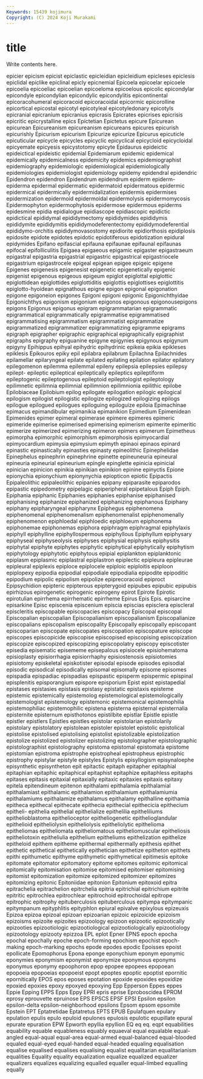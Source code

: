 ```yaml
---
Keywords: 15439 kojimura
Copyright: (C) 2024 Koji Murakami
---
```


# title

Write contents here.



 epicier epicism epicist epiclastic epicleidian epicleidium
epicleses epiclesis epiclidal epiclike epiclinal epicly epicnemial Epicoela epicoelar epicoele
epicoelia epicoeliac epicoelian epicoeloma epicoelous epicolic epicondylar epicondyle epicondylian epicondylic
epicondylitis epicontinental epicoracohumeral epicoracoid epicoracoidal epicormic epicorolline epicortical epicostal epicotyl
epicotyleal epicotyledonary epicotyls epicranial epicranium epicranius epicrasis Epicrates epicrises epicrisis
epicritic epicrystalline epics Epictetian Epictetus epicure Epicurean epicurean Epicureanism epicureanism
epicureans epicures epicurish epicurishly Epicurism epicurism Epicurize epicurize Epicurus epicuticle
epicuticular epicycle epicycles epicyclic epicyclical epicycloid epicycloidal epicyemate epicyesis epicystotomy
epicyte Epidaurus epideictic epideictical epideistic epidemial Epidemiarum epidemic epidemical epidemically
epidemicalness epidemicity epidemics epidemiographist epidemiography epidemiologic epidemiological epidemiologically epidemiologies epidemiologist
epidemiology epidemy epidendral epidendric Epidendron epidendron Epidendrum epidendrum epiderm epiderm-
epiderma epidermal epidermatic epidermatoid epidermatous epidermic epidermical epidermically epidermidalization epidermis
epidermises epidermization epidermoid epidermoidal epidermolysis epidermomycosis Epidermophyton epidermophytosis epidermose epidermous
epiderms epidesmine epidia epidialogue epidiascope epidiascopic epidictic epidictical epididymal epididymectomy
epididymides epididymis epididymite epididymitis epididymodeferentectomy epididymodeferential epididymo-orchitis epididymovasostomy epidiorite epidiorthosis
epidiplosis epidosite epidote epidotes epidotic epidotiferous epidotization epidural epidymides Epifano
epifascial epifauna epifaunae epifaunal epifaunas epifocal epifolliculitis Epigaea epigaeous epigamic
epigaster epigastraeum epigastral epigastria epigastrial epigastric epigastrical epigastriocele epigastrium epigastrocele
epigeal epigean epigee epigeic epigene Epigenes epigenesis epigenesist epigenetic epigenetically
epigenic epigenist epigenous epigeous epigeum epiglot epiglottal epiglottic epiglottidean epiglottides
epiglottiditis epiglottis epiglottises epiglottitis epiglotto-hyoidean epignathous epigne epigon epigonal epigonation
epigone epigoneion epigones Epigoni epigoni epigonic Epigonichthyidae Epigonichthys epigonism epigonium
epigonos epigonous epigonousepigons epigons Epigonus epigonus epigram epigrammatarian epigrammatic epigrammatical
epigrammatically epigrammatise epigrammatised epigrammatising epigrammatism epigrammatist epigrammatize epigrammatized epigrammatizer epigrammatizing
epigramme epigrams epigraph epigrapher epigraphic epigraphical epigraphically epigraphist epigraphs epigraphy
epiguanine epigyne epigynies epigynous epigynum epigyny Epihippus epihyal epihydric epihydrinic
epikeia epikia epikleses epiklesis Epikouros epiky epil epilabra epilabrum Epilachna
Epilachnides epilamellar epilaryngeal epilate epilated epilating epilation epilator epilatory epilegomenon
epilemma epilemmal epileny epilepsia epilepsies epilepsy epilept- epileptic epileptical epileptically
epileptics epileptiform epileptogenic epileptogenous epileptoid epileptologist epileptology epilimnetic epilimnia epilimnial
epilimnion epilimnionia epilithic epilobe Epilobiaceae Epilobium epilog epilogate epilogation epilogic
epilogical epilogism epilogist epilogistic epilogize epilogized epilogizing epilogs epilogue epilogued
epilogues epiloguing epiloguize epiloia Epimachinae epimacus epimandibular epimanikia epimanikion Epimedium
Epimenidean Epimenides epimer epimeral epimerase epimere epimeres epimeric epimeride epimerise
epimerised epimerising epimerism epimerite epimeritic epimerize epimerized epimerizing epimeron epimers
epimerum Epimetheus epimorpha epimorphic epimorphism epimorphosis epimyocardial epimyocardium epimysia epimysium
epimyth epinaoi epinaos epinard epinastic epinastically epinasties epinasty epineolithic Epinephelidae
Epinephelus epinephrin epinephrine epinette epineuneuria epineural epineuria epineurial epineurium epingle
epinglette epinicia epinicial epinician epinicion epinikia epinikian epinikion epinine epinyctis
Epione epionychia epionychium epionynychia epiopticon epiotic Epipactis Epipaleolithic epipaleolithic epipanies
epipany epiparasite epiparodos epipastic epipedometry epipelagic epiperipheral epipetalous Epiph Epiph.
Epiphania epiphanic Epiphanies epiphanies epiphanise epiphanised epiphanising epiphanize epiphanized epiphanizing
epiphanous Epiphany epiphany epipharyngeal epipharynx Epiphegus epiphenomena epiphenomenal epiphenomenalism epiphenomenalist
epiphenomenally epiphenomenon epiphloedal epiphloedic epiphloeum epiphonema epiphonemae epiphonemas epiphora epiphragm
epiphragmal epiphylaxis epiphyll epiphylline epiphyllospermous epiphyllous Epiphyllum epiphysary epiphyseal epiphyseolysis
epiphyses epiphysial epiphysis epiphysitis epiphytal epiphyte epiphytes epiphytic epiphytical epiphytically
epiphytism epiphytology epiphytotic epiphytous epipial epiplankton epiplanktonic epiplasm epiplasmic epiplastral
epiplastron epiplectic epipleura epipleurae epipleural epiplexis epiploce epiplocele epiploic epiploitis
epiploon epiplopexy epipodia epipodial epipodiale epipodialia epipodite epipoditic epipodium epipolic
epipolism epipolize epiprecoracoid epiproct Epipsychidion epipteric epipterous epipterygoid epipubes epipubic
epipubis epirhizous epirogenetic epirogenic epirogeny epirot Epirote Epirotic epirotulian epirrhema
epirrhematic epirrheme Epirus Epis Epis. episarcine episarkine Episc episcenia episcenium
episcia episcias episclera episcleral episcleritis episcopable episcopacies episcopacy Episcopal episcopal
Episcopalian episcopalian Episcopalianism episcopalianism Episcopalianize episcopalians episcopalism episcopality Episcopally episcopally
episcopant episcoparian episcopate episcopates episcopation episcopature episcope episcopes episcopicide episcopise
episcopised episcopising episcopization episcopize episcopized episcopizing episcopolatry episcopy episcotister episedia
episematic episememe episepalous episiocele episiohematoma episioplasty episiorrhagia episiorrhaphy episiostenosis episiotomies
episiotomy episkeletal episkotister episodal episode episodes episodial episodic episodical episodically
episomal episomally episome episomes epispadia epispadiac epispadias epispastic episperm epispermic
epispinal episplenitis episporangium epispore episporium Epist epist epistapedial epistases epistasies
epistasis epistasy epistatic epistaxis episteme epistemic epistemically epistemolog epistemological epistemologically
epistemologist epistemology epistemonic epistemonical epistemophilia epistemophiliac epistemophilic epistena episterna episternal
episternalia episternite episternum episthotonos epistilbite epistlar Epistle epistle epistler epistlers
Epistles epistles epistolar epistolarian epistolarily epistolary epistolatory epistolean epistoler epistolet
epistolic epistolical epistolise epistolised epistolising epistolist epistolizable epistolization epistolize epistolized
epistolizer epistolizing epistolographer epistolographic epistolographist epistolography epistoma epistomal epistomata epistome
epistomian epistroma epistrophe epistropheal epistropheus epistrophic epistrophy epistylar epistyle epistyles
Epistylis episyllogism episynaloephe episynthetic episyntheton epit epitactic epitaph epitapher epitaphial
epitaphian epitaphic epitaphical epitaphist epitaphize epitaphless epitaphs epitases epitasis epitaxial
epitaxially epitaxic epitaxies epitaxis epitaxy epitela epitendineum epitenon epithalami epithalamia
epithalamial epithalamiast epithalamic epithalamion epithalamium epithalamiumia epithalamiums epithalamize epithalamus epithalamy
epithalline epithamia epitheca epithecal epithecate epithecia epithecial epithecicia epithecium epitheli-
epithelia epithelial epithelialize epithelilia epitheliliums epithelioblastoma epithelioceptor epitheliogenetic epithelioglandular epithelioid
epitheliolysin epitheliolysis epitheliolytic epithelioma epitheliomas epitheliomata epitheliomatous epitheliomuscular epitheliosis epitheliotoxin
epitheliulia epithelium epitheliums epithelization epithelize epitheloid epithem epitheme epithermal epithermally
epithesis epithet epithetic epithetical epithetically epithetician epithetize epitheton epithets epithi
epithumetic epithyme epithymetic epithymetical epitimesis epitoke epitomate epitomator epitomatory epitome
epitomes epitomic epitomical epitomically epitomisation epitomise epitomised epitomiser epitomising epitomist
epitomization epitomize epitomized epitomizer epitomizes epitomizing epitonic Epitoniidae epitonion Epitonium
epitoxoid epitra epitrachelia epitrachelion epitrchelia epitria epitrichial epitrichium epitrite epitritic
epitrochlea epitrochlear epitrochoid epitrochoidal epitrope epitrophic epitrophy epituberculosis epituberculous epitympa
epitympanic epitympanum epityphlitis epityphlon epiural epivalve epixylous epizeuxis Epizoa epizoa
epizoal epizoan epizoarian epizoic epizoicide epizoism epizoisms epizoite epizoites epizoology
epizoon epizootic epizootically epizooties epizootiologic epizootiological epizootiologically epizootiology epizootology epizooty
epizzoa EPL eplot Epner EPNS epoch epocha epochal epochally epoche
epoch-forming epochism epochist epoch-making epoch-marking epochs epode epodes epodic Epoisses
epoist epollicate Epomophorus Epona eponge eponychium eponym eponymic eponymies eponymism
eponymist eponymize eponymous eponyms eponymus eponymy epoophoron epop epopee epopees
epopoean epopoeia epopoeias epopoeist epopt epoptes epoptic epoptist epornitic epornitically
EPOS epos eposes epotation epoxide epoxides epoxidize epoxied epoxies epoxy
epoxyed epoxying Epp Epperson Eppes eppes Eppie Epping EPPS Epps
Eppy EPRI epris eprise Eproboscidea EPROM eprosy eprouvette epruinose EPS
EPSCS EPSF EPSI Epsilon epsilon epsilon-delta epsilon-neighborhood epsilons Epsom epsom
epsomite Epstein EPT Eptatretidae Eptatretus EPTS EPUB Epulafquen epulary epulation
epulis epulo epuloid epulones epulosis epulotic epupillate epural epurate epuration
EPW Epworth epyllia epyllion EQ eq eq. eqpt equabilities equability
equable equableness equably equaeval equal equalable equal-angled equal-aqual equal-area equal-armed
equal-balanced equal-blooded equaled equal-eyed equal-handed equal-headed equaling equalisation equalise equalised
equalises equalising equalist equalitarian equalitarianism equalities Equality equality equalization equalize
equalized equalizer equalizers equalizes equalizing equalled equaller equal-limbed equalling equally
